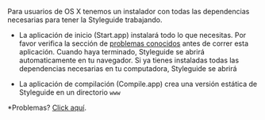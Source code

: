 Para usuarios de OS X tenemos un instalador con todas las dependencias necesarias para tener la Styleguide trabajando.

- La aplicación de inicio (Start.app) instalará todo lo que necesitas. Por favor verifica la sección de [problemas conocidos](#know-issues) antes de correr esta aplicación. Cuando haya terminado, Styleguide se abrirá automaticamente en tu navegador. Si ya tienes instaladas todas las dependencias necesarias en tu computadora, Styleguide se abrirá
 
- La aplicación de compilación (Compile.app) crea una versión estática de Styleguide en un directorio `www`

*Problemas? [Click aquí](#know-issues).
